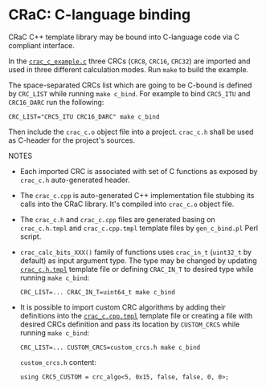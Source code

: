 # CRaC: C-language binding

CRaC C++ template library may be bound into C-language code via C compliant
interface.

In the [`crac_c_example.c`](crac_c_example.c) three CRCs (`CRC8`, `CRC16`, `CRC32`)
are imported and used in three different calculation modes. Run `make` to build
the example.

The space-separated CRCs list which are going to be C-bound is defined by `CRC_LIST`
while running `make c_bind`. For example to bind `CRC5_ITU` and `CRC16_DARC` run
the following:

```
CRC_LIST="CRC5_ITU CRC16_DARC" make c_bind
```

Then include the `crac_c.o` object file into a project. `crac_c.h` shall be
used as C-header for the project's sources.

NOTES
* Each imported CRC is associated with set of C functions as exposed by `crac_c.h`
  auto-generated header.

* The `crac_c.cpp` is auto-generated C++ implementation file stubbing its calls
  into the CRaC library. It's compiled into `crac_c.o` object file.

* The `crac_c.h` and `crac_c.cpp` files are generated basing on `crac_c.h.tmpl`
  and `crac_c.cpp.tmpl` template files by `gen_c_bind.pl` Perl script.

* `crac_calc_bits_XXX()` family of functions uses `crac_in_t` (`uint32_t` by
  default) as input argument type. The type may be changed by updating
  [`crac_c.h.tmpl`](crac_c.h.tmpl) template file or defining `CRAC_IN_T`
  to desired type while running `make c_bind`:

  ```
  CRC_LIST=... CRAC_IN_T=uint64_t make c_bind
  ```

* It is possible to import custom CRC algorithms by adding their definitions
  into the [`crac_c.cpp.tmpl`](crac_c.cpp.tmpl) template file or creating a file
  with desired CRCs definition and pass its location by `CUSTOM_CRCS` while
  running `make c_bind`:

  ```
  CRC_LIST=... CUSTOM_CRCS=custom_crcs.h make c_bind
  ```

  `custom_crcs.h` content:
  ```
  using CRC5_CUSTOM = crc_algo<5, 0x15, false, false, 0, 0>;
  ```

